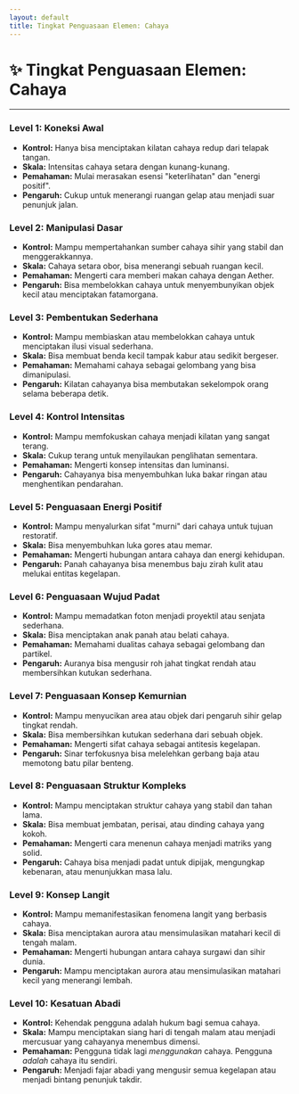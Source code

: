 ```yaml
---
layout: default
title: Tingkat Penguasaan Elemen: Cahaya
---
```

# ✨ Tingkat Penguasaan Elemen: Cahaya

---

### Level 1: Koneksi Awal
*   **Kontrol:** Hanya bisa menciptakan kilatan cahaya redup dari telapak tangan.
*   **Skala:** Intensitas cahaya setara dengan kunang-kunang.
*   **Pemahaman:** Mulai merasakan esensi "keterlihatan" dan "energi positif".
*   **Pengaruh:** Cukup untuk menerangi ruangan gelap atau menjadi suar penunjuk jalan.

### Level 2: Manipulasi Dasar
*   **Kontrol:** Mampu mempertahankan sumber cahaya sihir yang stabil dan menggerakkannya.
*   **Skala:** Cahaya setara obor, bisa menerangi sebuah ruangan kecil.
*   **Pemahaman:** Mengerti cara memberi makan cahaya dengan Aether.
*   **Pengaruh:** Bisa membelokkan cahaya untuk menyembunyikan objek kecil atau menciptakan fatamorgana.

### Level 3: Pembentukan Sederhana
*   **Kontrol:** Mampu membiaskan atau membelokkan cahaya untuk menciptakan ilusi visual sederhana.
*   **Skala:** Bisa membuat benda kecil tampak kabur atau sedikit bergeser.
*   **Pemahaman:** Memahami cahaya sebagai gelombang yang bisa dimanipulasi.
*   **Pengaruh:** Kilatan cahayanya bisa membutakan sekelompok orang selama beberapa detik.

### Level 4: Kontrol Intensitas
*   **Kontrol:** Mampu memfokuskan cahaya menjadi kilatan yang sangat terang.
*   **Skala:** Cukup terang untuk menyilaukan penglihatan sementara.
*   **Pemahaman:** Mengerti konsep intensitas dan luminansi.
*   **Pengaruh:** Cahayanya bisa menyembuhkan luka bakar ringan atau menghentikan pendarahan.

### Level 5: Penguasaan Energi Positif
*   **Kontrol:** Mampu menyalurkan sifat "murni" dari cahaya untuk tujuan restoratif.
*   **Skala:** Bisa menyembuhkan luka gores atau memar.
*   **Pemahaman:** Mengerti hubungan antara cahaya dan energi kehidupan.
*   **Pengaruh:** Panah cahayanya bisa menembus baju zirah kulit atau melukai entitas kegelapan.

### Level 6: Penguasaan Wujud Padat
*   **Kontrol:** Mampu memadatkan foton menjadi proyektil atau senjata sederhana.
*   **Skala:** Bisa menciptakan anak panah atau belati cahaya.
*   **Pemahaman:** Memahami dualitas cahaya sebagai gelombang dan partikel.
*   **Pengaruh:** Auranya bisa mengusir roh jahat tingkat rendah atau membersihkan kutukan sederhana.

### Level 7: Penguasaan Konsep Kemurnian
*   **Kontrol:** Mampu menyucikan area atau objek dari pengaruh sihir gelap tingkat rendah.
*   **Skala:** Bisa membersihkan kutukan sederhana dari sebuah objek.
*   **Pemahaman:** Mengerti sifat cahaya sebagai antitesis kegelapan.
*   **Pengaruh:** Sinar terfokusnya bisa melelehkan gerbang baja atau memotong batu pilar benteng.

### Level 8: Penguasaan Struktur Kompleks
*   **Kontrol:** Mampu menciptakan struktur cahaya yang stabil dan tahan lama.
*   **Skala:** Bisa membuat jembatan, perisai, atau dinding cahaya yang kokoh.
*   **Pemahaman:** Mengerti cara menenun cahaya menjadi matriks yang solid.
*   **Pengaruh:** Cahaya bisa menjadi padat untuk dipijak, mengungkap kebenaran, atau menunjukkan masa lalu.

### Level 9: Konsep Langit
*   **Kontrol:** Mampu memanifestasikan fenomena langit yang berbasis cahaya.
*   **Skala:** Bisa menciptakan aurora atau mensimulasikan matahari kecil di tengah malam.
*   **Pemahaman:** Mengerti hubungan antara cahaya surgawi dan sihir dunia.
*   **Pengaruh:** Mampu menciptakan aurora atau mensimulasikan matahari kecil yang menerangi lembah.

### Level 10: Kesatuan Abadi
*   **Kontrol:** Kehendak pengguna adalah hukum bagi semua cahaya.
*   **Skala:** Mampu menciptakan siang hari di tengah malam atau menjadi mercusuar yang cahayanya menembus dimensi.
*   **Pemahaman:** Pengguna tidak lagi *menggunakan* cahaya. Pengguna *adalah* cahaya itu sendiri.
*   **Pengaruh:** Menjadi fajar abadi yang mengusir semua kegelapan atau menjadi bintang penunjuk takdir.
